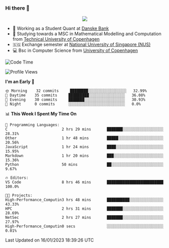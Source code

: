 ### Hi there 👋

<p align="center">
  <img src="https://media4.giphy.com/media/3ohzdKy5Z8TChSDuiA/giphy.gif?cid=ecf05e47r69cojk56gup9q8mep9liy48s94dn2uxsfh6fv39&rid=giphy.gif&ct=g" />
</p>

* 🏦 Working as a Student Quant at [Danske Bank](https://danskebank.dk)
* 🧮 Studying towards a MSC in Mathematical Modelling and Computation from [Technical University of Copenhagen](https://www.dtu.dk)
* 🇸🇬 Exchange semester at [National University of Singapore (NUS)](https://www.nus.edu.sg)
* 💻 Bsc in Computer Science from [University of Copenhagen](https://www.ku.dk/english/)


<!--START_SECTION:waka-->
![Code Time](http://img.shields.io/badge/Code%20Time-85%20hrs%2020%20mins-blue)

![Profile Views](http://img.shields.io/badge/Profile%20Views-0-blue)

**I'm an Early 🐤** 

```text
🌞 Morning    32 commits     ████████░░░░░░░░░░░░░░░░░   32.99% 
🌆 Daytime    35 commits     █████████░░░░░░░░░░░░░░░░   36.08% 
🌃 Evening    30 commits     ███████░░░░░░░░░░░░░░░░░░   30.93% 
🌙 Night      0 commits      ░░░░░░░░░░░░░░░░░░░░░░░░░   0.0%

```


📊 **This Week I Spent My Time On** 

```text
💬 Programming Languages: 
C                        2 hrs 29 mins       ███████░░░░░░░░░░░░░░░░░░   28.31% 
Other                    1 hr 48 mins        █████░░░░░░░░░░░░░░░░░░░░   20.56% 
JavaScript               1 hr 24 mins        ████░░░░░░░░░░░░░░░░░░░░░   15.95% 
Markdown                 1 hr 20 mins        ███░░░░░░░░░░░░░░░░░░░░░░   15.36% 
Python                   50 mins             ██░░░░░░░░░░░░░░░░░░░░░░░   9.67%

🔥 Editors: 
VS Code                  8 hrs 46 mins       █████████████████████████   100.0%

🐱‍💻 Projects: 
High-Performance_Computin3 hrs 48 mins       ██████████░░░░░░░░░░░░░░░   43.33% 
HPC                      2 hrs 31 mins       ███████░░░░░░░░░░░░░░░░░░   28.69% 
NetSec                   2 hrs 27 mins       ███████░░░░░░░░░░░░░░░░░░   27.97% 
High-Performance_Computin0 secs              ░░░░░░░░░░░░░░░░░░░░░░░░░   0.01%

```


 Last Updated on 16/01/2023 18:39:26 UTC
<!--END_SECTION:waka-->

